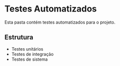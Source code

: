 
# Testes Automatizados

Esta pasta contém testes automatizados para o projeto.

## Estrutura

- Testes unitários
- Testes de integração
- Testes de sistema
